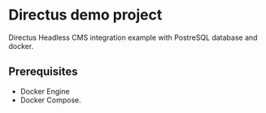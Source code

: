 # Directus demo project

Directus Headless CMS integration example with PostreSQL database and docker.

## Prerequisites

- Docker Engine
- Docker Compose.
